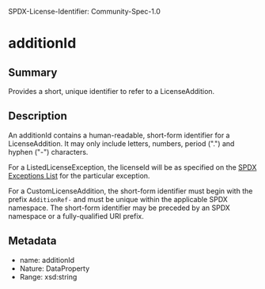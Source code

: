 SPDX-License-Identifier: Community-Spec-1.0

# additionId

## Summary

Provides a short, unique identifier to refer to a LicenseAddition.

## Description

An additionId contains a human-readable, short-form identifier for a
LicenseAddition. It may only include letters, numbers, period (".") and
hyphen ("-") characters.

For a ListedLicenseException, the licenseId will be as specified on the
[SPDX Exceptions List](https://spdx.org/licenses/exceptions-index.html) for the
particular exception.

For a CustomLicenseAddition, the short-form identifier must begin with the
prefix `AdditionRef-` and must be unique within the applicable SPDX namespace.
The short-form identifier may be preceded by an SPDX namespace or a
fully-qualified URI prefix.

## Metadata

- name: additionId
- Nature: DataProperty
- Range: xsd:string

